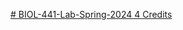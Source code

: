 [# BIOL-441-Lab-Spring-2024 4 Credits](https://pawar1550.wixsite.com/claflin-courses/copy-of-lab-applied-bioinformatics-bi-1)
